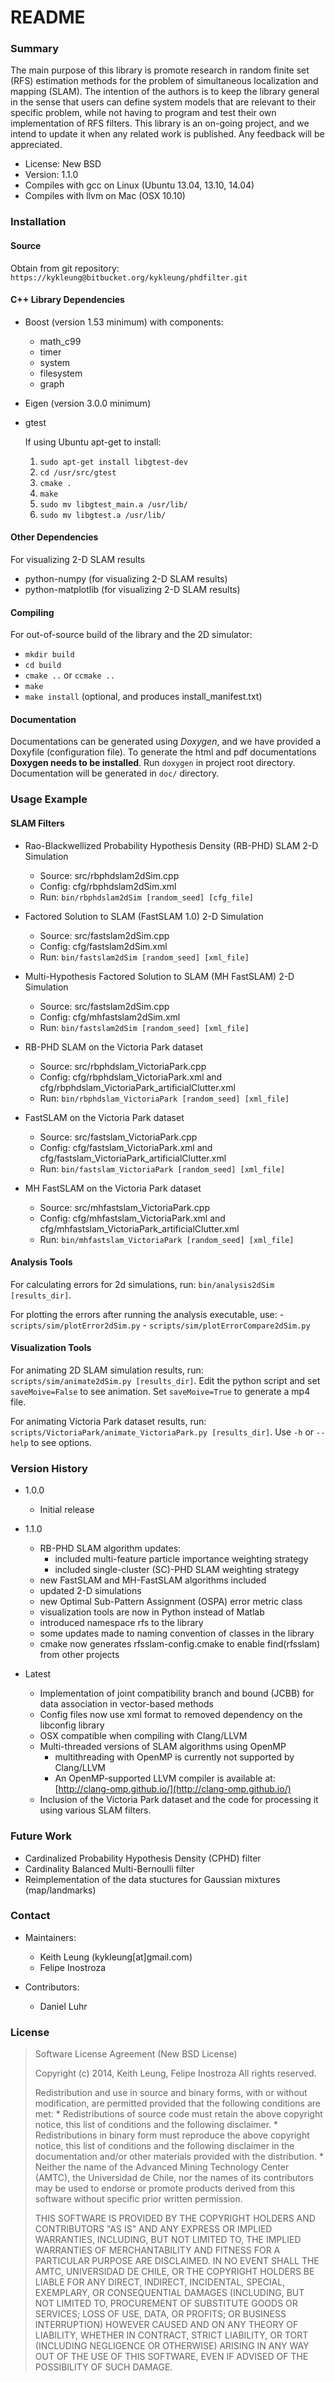 README
===============

### Summary ###

The main purpose of this library is promote research in random
finite set (RFS) estimation methods for the problem of simultaneous localization
and mapping (SLAM). The intention of the authors is to keep the library general 
in the sense that users can define system models that are relevant to their 
specific problem, while not having to program and test their own implementation 
of RFS filters. This library is an on-going project, and we intend to update it 
when any related work is published. Any feedback will be appreciated. 

* License: New BSD
* Version: 1.1.0
* Compiles with gcc on Linux (Ubuntu 13.04, 13.10, 14.04)
* Compiles with llvm on Mac (OSX 10.10)

### Installation ###

#### Source ####

Obtain from git repository: `https://kykleung@bitbucket.org/kykleung/phdfilter.git`

#### C++ Library Dependencies ####

* Boost (version 1.53 minimum) with components:
    * math_c99
    * timer
    * system
    * filesystem
    * graph 
* Eigen (version 3.0.0 minimum)
* gtest 
  
    If using Ubuntu apt-get to install: 

    1. `sudo apt-get install libgtest-dev`
    2. `cd /usr/src/gtest`
    3. `cmake .`
    4. `make`
    5. `sudo mv libgtest_main.a /usr/lib/`
    6. `sudo mv libgtest.a /usr/lib/`

#### Other Dependencies ####

For visualizing 2-D SLAM results

* python-numpy (for visualizing 2-D SLAM results)
* python-matplotlib (for visualizing 2-D SLAM results)

#### Compiling ####

For out-of-source build of the library and the 2D simulator:

* `mkdir build`
* `cd build`
* `cmake ..`  or `ccmake ..`
* `make`
* `make install` (optional, and produces install_manifest.txt)

#### Documentation ####

Documentations can be generated using *Doxygen*, and we have provided a Doxyfile
(configuration file). To generate the html and pdf documentations **Doxygen needs
to be installed**. Run `doxygen` in project root directory.
Documentation will be generated in `doc/` directory.

### Usage Example ###

#### SLAM Filters ####

* Rao-Blackwellized Probability Hypothesis Density (RB-PHD) SLAM 2-D Simulation
    - Source: src/rbphdslam2dSim.cpp
    - Config: cfg/rbphdslam2dSim.xml
    - Run: `bin/rbphdslam2dSim [random_seed] [cfg_file]`

* Factored Solution to SLAM (FastSLAM 1.0) 2-D Simulation
    - Source: src/fastslam2dSim.cpp 
    - Config: cfg/fastslam2dSim.xml
    - Run: `bin/fastslam2dSim [random_seed] [xml_file]`

* Multi-Hypothesis Factored Solution to SLAM (MH FastSLAM) 2-D Simulation
    - Source: src/fastslam2dSim.cpp 
    - Config: cfg/mhfastslam2dSim.xml
    - Run: `bin/fastslam2dSim [random_seed] [xml_file]`

* RB-PHD SLAM on the Victoria Park dataset
    - Source: src/rbphdslam_VictoriaPark.cpp
    - Config: cfg/rbphdslam_VictoriaPark.xml and cfg/rbphdslam_VictoriaPark_artificialClutter.xml
    - Run: `bin/rbphdslam_VictoriaPark [random_seed] [xml_file]`

* FastSLAM on the Victoria Park dataset
    - Source: src/fastslam_VictoriaPark.cpp
    - Config: cfg/fastslam_VictoriaPark.xml and cfg/fastslam_VictoriaPark_artificialClutter.xml
    - Run: `bin/fastslam_VictoriaPark [random_seed] [xml_file]`

* MH FastSLAM on the Victoria Park dataset
    - Source: src/mhfastslam_VictoriaPark.cpp
    - Config: cfg/mhfastslam_VictoriaPark.xml and cfg/mhfastslam_VictoriaPark_artificialClutter.xml
    - Run: `bin/mhfastslam_VictoriaPark [random_seed] [xml_file]`

#### Analysis Tools ####

For calculating errors for 2d simulations, run: `bin/analysis2dSim [results_dir]`.

For plotting the errors after running the analysis executable, use: 
    - `scripts/sim/plotError2dSim.py`
    - `scripts/sim/plotErrorCompare2dSim.py`

#### Visualization Tools ####

For animating 2D SLAM simulation results, run: `scripts/sim/animate2dSim.py [results_dir]`. 
Edit the python script and set `saveMoive=False` to see animation.
Set `saveMoive=True` to generate a mp4 file.

For animating Victoria Park dataset results, run: `scripts/VictoriaPark/animate_VictoriaPark.py [results_dir]`.
Use `-h` or `--help` to see options.

### Version History ###

* 1.0.0 
    - Initial release

* 1.1.0
    - RB-PHD SLAM algorithm updates:
        - included multi-feature particle importance weighting strategy
        - included single-cluster (SC)-PHD SLAM weighting strategy
    - new FastSLAM and MH-FastSLAM algorithms included 
    - updated 2-D simulations
    - new Optimal Sub-Pattern Assignment (OSPA) error metric class 
    - visualization tools are now in Python instead of Matlab
    - introduced namespace rfs to the library
    - some updates made to naming convention of classes in the library
    - cmake now generates rfsslam-config.cmake to enable find(rfsslam) 
      from other projects

* Latest
    - Implementation of joint compatibility branch and bound (JCBB) 
      for data association in vector-based methods
    - Config files now use xml format to removed dependency on the libconfig library
    - OSX compatible when compiling with Clang/LLVM
    - Multi-threaded versions of SLAM algorithms using OpenMP
        - multithreading with OpenMP is currently not supported by Clang/LLVM 
        - An OpenMP-supported LLVM compiler is available at: [http://clang-omp.github.io/](http://clang-omp.github.io/)	
    - Inclusion of the Victoria Park dataset and the code for processing it using various SLAM filters.

### Future Work ###

- Cardinalized Probability Hypothesis Density (CPHD) filter
- Cardinality Balanced Multi-Bernoulli filter
- Reimplementation of the data stuctures for Gaussian mixtures (map/landmarks)

### Contact ###

* Maintainers:
    * Keith Leung (kykleung[at]gmail.com)
    * Felipe Inostroza

* Contributors:
    * Daniel Luhr


### License ###

 >
 > Software License Agreement (New BSD License)
 >
 > Copyright (c) 2014, Keith Leung, Felipe Inostroza
 > All rights reserved.
 > 
 > Redistribution and use in source and binary forms, with or without
 > modification, are permitted provided that the following conditions are met:
 >     * Redistributions of source code must retain the above copyright
 >       notice, this list of conditions and the following disclaimer.
 >     * Redistributions in binary form must reproduce the above copyright
 >       notice, this list of conditions and the following disclaimer in the
 >       documentation and/or other materials provided with the distribution.
 >     * Neither the name of the Advanced Mining Technology Center (AMTC), the
 >       Universidad de Chile, nor the names of its contributors may be 
 >       used to endorse or promote products derived from this software without 
 >       specific prior written permission.
 > 
 > THIS SOFTWARE IS PROVIDED BY THE COPYRIGHT HOLDERS AND CONTRIBUTORS "AS IS" AND
 > ANY EXPRESS OR IMPLIED WARRANTIES, INCLUDING, BUT NOT LIMITED TO, THE IMPLIED
 > WARRANTIES OF MERCHANTABILITY AND FITNESS FOR A PARTICULAR PURPOSE ARE
 > DISCLAIMED. IN NO EVENT SHALL THE AMTC, UNIVERSIDAD DE CHILE, OR THE COPYRIGHT 
 > HOLDERS BE LIABLE FOR ANY DIRECT, INDIRECT, INCIDENTAL, SPECIAL, EXEMPLARY, OR 
 > CONSEQUENTIAL DAMAGES (INCLUDING, BUT NOT LIMITED TO, PROCUREMENT OF SUBSTITUTE 
 > GOODS OR SERVICES; LOSS OF USE, DATA, OR PROFITS; OR BUSINESS INTERRUPTION) 
 > HOWEVER CAUSED AND ON ANY THEORY OF LIABILITY, WHETHER IN CONTRACT, STRICT 
 > LIABILITY, OR TORT (INCLUDING NEGLIGENCE OR OTHERWISE) ARISING IN ANY WAY OUT OF 
 > THE USE OF THIS SOFTWARE, EVEN IF ADVISED OF THE POSSIBILITY OF SUCH DAMAGE.
 >





